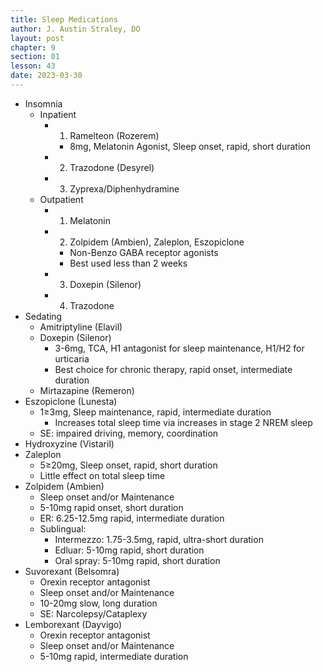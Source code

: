 ```yaml
---
title: Sleep Medications
author: J. Austin Straley, DO
layout: post
chapter: 9
section: 01
lesson: 43
date: 2023-03-30
---
```


- Insomnia
  - Inpatient
    - 1) Ramelteon (Rozerem)
      - 8mg, Melatonin Agonist, Sleep onset, rapid, short duration
    - 2) Trazodone (Desyrel)
    - 3) Zyprexa/Diphenhydramine
  - Outpatient
    - 1) Melatonin
    - 2) Zolpidem (Ambien), Zaleplon, Eszopiclone
      - Non-Benzo GABA receptor agonists
      - Best used less than 2 weeks
    - 3) Doxepin (Silenor)
    - 4) Trazodone
- Sedating
  - Amitriptyline (Elavil)
  - Doxepin (Silenor)
    - 3-6mg, TCA, H1 antagonist for sleep maintenance, H1/H2 for urticaria
    - Best choice for chronic therapy, rapid onset, intermediate duration
  - Mirtazapine (Remeron)
- Eszopiclone (Lunesta)
  - 1≥3mg, Sleep maintenance, rapid, intermediate duration
    - Increases total sleep time via increases in stage 2 NREM sleep
  - SE: impaired driving, memory, coordination
- Hydroxyzine (Vistaril)
- Zaleplon
  - 5≥20mg, Sleep onset, rapid, short duration
  - Little effect on total sleep time
- Zolpidem (Ambien)
  - Sleep onset and/or Maintenance
  - 5-10mg rapid onset, short duration
  - ER: 6.25-12.5mg rapid, intermediate duration
  - Sublingual:
    - Intermezzo: 1.75-3.5mg, rapid, ultra-short duration
    - Edluar: 5-10mg rapid, short duration
    - Oral spray: 5-10mg rapid, short duration
- Suvorexant (Belsomra)
  - Orexin receptor antagonist
  - Sleep onset and/or Maintenance
  - 10-20mg slow, long duration
  - SE: Narcolepsy/Cataplexy
- Lemborexant (Dayvigo)
  - Orexin receptor antagonist
  - Sleep onset and/or Maintenance
  - 5-10mg rapid, intermediate duration